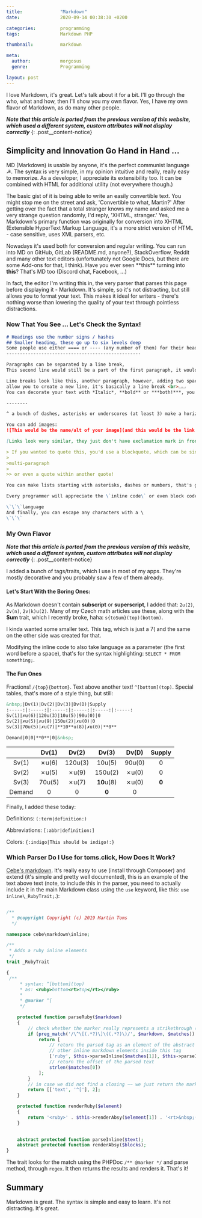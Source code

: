 ```yaml
---
title:              "Markdown"
date:               2020-09-14 00:38:30 +0200

categories:         programming
tags:               Markdown PHP

thumbnail:          markdown

meta:
  author:           morgosus
  genre:            Programming

layout: post
---
```

I love Markdown, it's great. Let's talk about it for a bit. I'll go through the who, what and how, then I'll show you my own flavor. Yes, I have my own flavor of Markdown, as do many other people.

***Note that this article is ported from the previous version of this website, which used a different system, custom attributes will not display correctly***
{: .post__content-notice}

## Simplicity and Innovation Go Hand in Hand ...

MD (Markdown) is usable by anyone, it's the perfect communist language ☭. The syntax is very simple, in my opinion intuitive and really, really easy to memorize. As a developer, I appreciate its extensibility too. It can be combined with HTML for additional utility (not everywhere though.)

The basic gist of it is being able to write an easily convertible text. You might stop me on the street and ask, 'Convertible to what, Martin?' After getting over the fact that a total stranger knows my name and asked me a very strange question randomly, I'd reply, 'XHTML, stranger.' Yes, Markdown's primary function was originally for conversion into XHTML (Extensible HyperText Markup Language, it's a more strict version of HTML - case sensitive, uses XML parsers, etc.

Nowadays it's used both for conversion and regular writing. You can run into MD on GitHub, GitLab (README.md, anyone?), StackOverflow, Reddit and many other text editors (unfortunately not Google Docs, but there are some Add-ons for that, I think). Have you ever seen \*\*this\*\* turning into **this**? That's MD too (Discord chat, Facebook, ...)

In fact, the editor I'm writing this in, the very parser that parses this page before displaying it - Markdown. It's simple, so it's not distracting, but still allows you to format your text. This makes it ideal for writers - there's nothing worse than lowering the quality of your text through pointless distractions.

### Now That You See ... Let's Check the Syntax!

```markdown
# Headings use the number signs / hashes
## Smaller heading, these go up to six levels deep
Some people use either ==== or ---- (any number of them) for their headings, like this
--------------------------------------------------

Paragraphs can be separated by a line break,
This second line would still be a part of the first paragraph, it wouldn't appear on a new line.

Line breaks look like this, another paragraph, however, adding two spaces to the end of a line and leaving no line breaks in between the lines⌴⌴
allow you to create a new line, it's basically a line break <br>⌴⌴
You can decorate your text with *Italic*, **bold** or ***both!***, you don't need to use the asterisks, you can use _*underscores*_. I prefer asterisks...

--------

^ a bunch of dashes, asterisks or underscores (at least 3) make a horizontal rule, that's a line that separates text horizontally.

You can add images:
![This would be the name/alt of your image](and this would be the link / path to it)

[Links look very similar, they just don't have exclamation mark in front of their brackets. This bit would show up as the text of your link](www.toms.click)

> If you wanted to quote this, you'd use a blockquote, which can be single or multi-line
>
>multi-paragraph
>
>> or even a quote within another quote!

You can make lists starting with asterisks, dashes or numbers, that's gonna give you an ordered or an unordered list.

Every programmer will appreciate the \`inline code\` or even block code

\`\`\`language
And finally, you can escape any characters with a \
\`\`\` 

```

### My Own Flavor

***Note that this article is ported from the previous version of this website, which used a different system, custom attributes will not display correctly***
{: .post__content-notice}

I added a bunch of tags/traits, which I use in most of my apps. They're mostly decorative and you probably saw a few of them already.

#### Let's Start With the Boring Ones:

As Markdown doesn't contain **subscript** or **superscript**, I added that: `2u(2)`, `2v(n)`, `2v(k)u(2)`. Many of my Czech math articles use these, along with the **Sum** trait, which I recently broke, haha: `s{toSum}(top)(bottom)`.

I kinda wanted some smaller text. This tag, which is just a 7( and the same on the other side was created for that.

Modifying the inline code to also take language as a parameter (the first word before a space), that's for the syntax highlighting: `SELECT * FROM something;`.

#### The Fun Ones

Fractions! `/{top}{bottom}`. Text above another text! `^[bottom](top)`. Special tables, that's more of a style thing, but still:

```markdown
&nbsp;|Dv(1)|Dv(2)|Dv(3)|Dv(D)|Supply
:-----:|:-----:|:-----:|:-----:|:-----:|:-----:
Sv(1)|✗u(6)|120u(3)|10u(5)|90u(0)|0
Sv(2)|✗u(5)|✗u(9)|150u(2)|✗u(0)|0
Sv(3)|70u(5)|✗u(7)|**10**u(8)|✗u(0)|**0**

Demand|0|0|**0**|0|&nbsp;
```

&nbsp;|Dv(1)|Dv(2)|Dv(3)|Dv(D)|Supply
:-----:|:-----:|:-----:|:-----:|:-----:|:-----:
Sv(1)|✗u(6)|120u(3)|10u(5)|90u(0)|0
Sv(2)|✗u(5)|✗u(9)|150u(2)|✗u(0)|0
Sv(3)|70u(5)|✗u(7)|**10**u(8)|✗u(0)|**0**
Demand|0|0|**0**|0|&nbsp;

Finally, I added these today:

Definitions: `(:term|definition:)`

Abbreviations: `[:abbr|definition:]`

Colors: `{:indigo|This should be indigo!:}`

### Which Parser Do I Use for toms.click, How Does It Work?

[Cebe's markdown](https://github.com/cebe/markdown). It's really easy to use (install through Composer) and extend (it's simple and pretty well documented), this is an example of the text above text (note, to include this in the parser, you need to actually include it in the main Markdown class using the `use` keyword, like this: `use inline\_RubyTrait;`.):

```php

/**
  * @copyright Copyright (c) 2019 Martin Toms
  */

namespace cebe\markdown\inline;

/**
 * Adds a ruby inline elements
 */
trait _RubyTrait

{
 /**
     * syntax: ^[bottom](top)
     * as: <ruby>bottom<rt>top</rt></ruby>
     *
     * @marker ^[
     */

    protected function parseRuby($markdown)
    {
        // check whether the marker really represents a strikethrough (i.e. there is a closing ~~)
        if (preg_match('/\^\[(.*?)\]\((.*?)\)/', $markdown, $matches)) {
            return [
                // return the parsed tag as an element of the abstract syntax tree and call parseInline() to allow
                // other inline markdown elements inside this tag
                ['ruby', $this->parseInline($matches[1]), $this->parseInline($matches[2])],
                // return the offset of the parsed text
                strlen($matches[0])
            ];
        }
        // in case we did not find a closing ~~ we just return the marker and skip 2 characters
        return [['text', '^['], 2];
    }

    protected function renderRuby($element)
    {
        return '<ruby>' . $this->renderAbsy($element[1]) . '<rt>&nbsp;('.$this->renderAbsy($element[2]).')&nbsp;</rt></ruby>';
    }

    
    abstract protected function parseInline($text);
    abstract protected function renderAbsy($blocks);
}

```

The trait looks for the match using the PHPDoc `/** @marker */` and parse method, through `regex`. It then returns the results and renders it.  That's it!

## Summary

Markdown is great. The syntax is simple and easy to learn. It's not distracting. It's great.